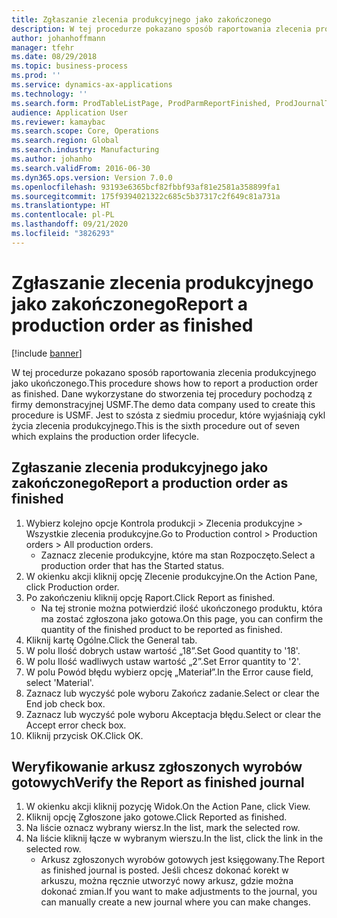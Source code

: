 ```yaml
---
title: Zgłaszanie zlecenia produkcyjnego jako zakończonego
description: W tej procedurze pokazano sposób raportowania zlecenia produkcyjnego jako ukończonego.
author: johanhoffmann
manager: tfehr
ms.date: 08/29/2018
ms.topic: business-process
ms.prod: ''
ms.service: dynamics-ax-applications
ms.technology: ''
ms.search.form: ProdTableListPage, ProdParmReportFinished, ProdJournalTransProd, ProdSetupReportFinished
audience: Application User
ms.reviewer: kamaybac
ms.search.scope: Core, Operations
ms.search.region: Global
ms.search.industry: Manufacturing
ms.author: johanho
ms.search.validFrom: 2016-06-30
ms.dyn365.ops.version: Version 7.0.0
ms.openlocfilehash: 93193e6365bcf82fbbf93af81e2581a358899fa1
ms.sourcegitcommit: 175f9394021322c685c5b37317c2f649c81a731a
ms.translationtype: HT
ms.contentlocale: pl-PL
ms.lasthandoff: 09/21/2020
ms.locfileid: "3826293"
---
```

# <a name="report-a-production-order-as-finished"></a><span data-ttu-id="f3724-103">Zgłaszanie zlecenia produkcyjnego jako zakończonego</span><span class="sxs-lookup"><span data-stu-id="f3724-103">Report a production order as finished</span></span>

[!include [banner](../../includes/banner.md)]

<span data-ttu-id="f3724-104">W tej procedurze pokazano sposób raportowania zlecenia produkcyjnego jako ukończonego.</span><span class="sxs-lookup"><span data-stu-id="f3724-104">This procedure shows how to report a production order as finished.</span></span> <span data-ttu-id="f3724-105">Dane wykorzystane do stworzenia tej procedury pochodzą z firmy demonstracyjnej USMF.</span><span class="sxs-lookup"><span data-stu-id="f3724-105">The demo data company used to create this procedure is USMF.</span></span> <span data-ttu-id="f3724-106">Jest to szósta z siedmiu procedur, które wyjaśniają cykl życia zlecenia produkcyjnego.</span><span class="sxs-lookup"><span data-stu-id="f3724-106">This is the sixth procedure out of seven which explains the production order lifecycle.</span></span>


## <a name="report-a-production-order-as-finished"></a><span data-ttu-id="f3724-107">Zgłaszanie zlecenia produkcyjnego jako zakończonego</span><span class="sxs-lookup"><span data-stu-id="f3724-107">Report a production order as finished</span></span>
1. <span data-ttu-id="f3724-108">Wybierz kolejno opcje Kontrola produkcji > Zlecenia produkcyjne > Wszystkie zlecenia produkcyjne.</span><span class="sxs-lookup"><span data-stu-id="f3724-108">Go to Production control > Production orders > All production orders.</span></span>
    * <span data-ttu-id="f3724-109">Zaznacz zlecenie produkcyjne, które ma stan Rozpoczęto.</span><span class="sxs-lookup"><span data-stu-id="f3724-109">Select a production order that has the Started status.</span></span>  
2. <span data-ttu-id="f3724-110">W okienku akcji kliknij opcję Zlecenie produkcyjne.</span><span class="sxs-lookup"><span data-stu-id="f3724-110">On the Action Pane, click Production order.</span></span>
3. <span data-ttu-id="f3724-111">Po zakończeniu kliknij opcję Raport.</span><span class="sxs-lookup"><span data-stu-id="f3724-111">Click Report as finished.</span></span>
    * <span data-ttu-id="f3724-112">Na tej stronie można potwierdzić ilość ukończonego produktu, która ma zostać zgłoszona jako gotowa.</span><span class="sxs-lookup"><span data-stu-id="f3724-112">On this page, you can confirm the quantity of the finished product to be reported as finished.</span></span>  
4. <span data-ttu-id="f3724-113">Kliknij kartę Ogólne.</span><span class="sxs-lookup"><span data-stu-id="f3724-113">Click the General tab.</span></span>
5. <span data-ttu-id="f3724-114">W polu Ilość dobrych ustaw wartość „18”.</span><span class="sxs-lookup"><span data-stu-id="f3724-114">Set Good quantity to '18'.</span></span>
6. <span data-ttu-id="f3724-115">W polu Ilość wadliwych ustaw wartość „2”.</span><span class="sxs-lookup"><span data-stu-id="f3724-115">Set Error quantity to '2'.</span></span>
7. <span data-ttu-id="f3724-116">W polu Powód błędu wybierz opcję „Materiał”.</span><span class="sxs-lookup"><span data-stu-id="f3724-116">In the Error cause field, select 'Material'.</span></span>
8. <span data-ttu-id="f3724-117">Zaznacz lub wyczyść pole wyboru Zakończ zadanie.</span><span class="sxs-lookup"><span data-stu-id="f3724-117">Select or clear the End job check box.</span></span>
9. <span data-ttu-id="f3724-118">Zaznacz lub wyczyść pole wyboru Akceptacja błędu.</span><span class="sxs-lookup"><span data-stu-id="f3724-118">Select or clear the Accept error check box.</span></span>
10. <span data-ttu-id="f3724-119">Kliknij przycisk OK.</span><span class="sxs-lookup"><span data-stu-id="f3724-119">Click OK.</span></span>

## <a name="verify-the-report-as-finished-journal"></a><span data-ttu-id="f3724-120">Weryfikowanie arkusz zgłoszonych wyrobów gotowych</span><span class="sxs-lookup"><span data-stu-id="f3724-120">Verify the Report as finished journal</span></span>
1. <span data-ttu-id="f3724-121">W okienku akcji kliknij pozycję Widok.</span><span class="sxs-lookup"><span data-stu-id="f3724-121">On the Action Pane, click View.</span></span>
2. <span data-ttu-id="f3724-122">Kliknij opcję Zgłoszone jako gotowe.</span><span class="sxs-lookup"><span data-stu-id="f3724-122">Click Reported as finished.</span></span>
3. <span data-ttu-id="f3724-123">Na liście oznacz wybrany wiersz.</span><span class="sxs-lookup"><span data-stu-id="f3724-123">In the list, mark the selected row.</span></span>
4. <span data-ttu-id="f3724-124">Na liście kliknij łącze w wybranym wierszu.</span><span class="sxs-lookup"><span data-stu-id="f3724-124">In the list, click the link in the selected row.</span></span>
    * <span data-ttu-id="f3724-125">Arkusz zgłoszonych wyrobów gotowych jest księgowany.</span><span class="sxs-lookup"><span data-stu-id="f3724-125">The Report as finished journal is posted.</span></span> <span data-ttu-id="f3724-126">Jeśli chcesz dokonać korekt w arkuszu, można ręcznie utworzyć nowy arkusz, gdzie można dokonać zmian.</span><span class="sxs-lookup"><span data-stu-id="f3724-126">If you want to make adjustments to the journal, you can manually create  a new journal where you can make changes.</span></span>  


